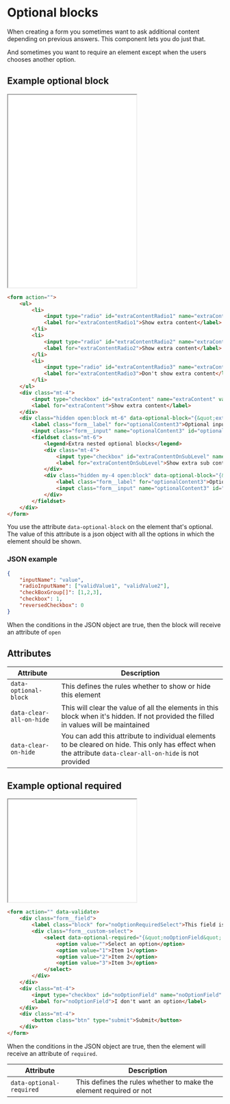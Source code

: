 # Optional blocks

When creating a form you sometimes want to ask additional content depending on previous answers. This component lets you do just that.

And sometimes you want to require an element except when the users chooses another option.

## Example optional block

<iframe src="../examples/form_optional_block.html" height="450"></iframe>

```HTML
<form action="">
    <ul>
        <li>
            <input type="radio" id="extraContentRadio1" name="extraContentRadio" value="1"/>
            <label for="extraContentRadio1">Show extra content</label>
        </li>
        <li>
            <input type="radio" id="extraContentRadio2" name="extraContentRadio" value="2"/>
            <label for="extraContentRadio2">Show extra content</label>
        </li>
        <li>
            <input type="radio" id="extraContentRadio3" name="extraContentRadio" value="3"/>
            <label for="extraContentRadio3">Don't show extra content</label>
        </li>
    </ul>
    <div class="mt-4">
        <input type="checkbox" id="extraContent" name="extraContent" value="1"/>
        <label for="extraContent">Show extra content</label>
    </div>
    <div class="hidden open:block mt-6" data-optional-block="{&quot;extraContentRadio&quot;:[1,2],&quot;extraContent&quot;:1}">
        <label class="form__label" for="optionalContent3">Optional input</label>
        <input class="form__input" name="optionalContent3" id="optionalContent3" type="text" data-clear-on-hide required/>
        <fieldset class="mt-6">
            <legend>Extra nested optional blocks</legend>
            <div class="mt-4">
                <input type="checkbox" id="extraContentOnSubLevel" name="extraSubContent" value="1"/>
                <label for="extraContentOnSubLevel">Show extra sub content</label>
            </div>
            <div class="hidden my-4 open:block" data-optional-block="{&quot;extraSubContent&quot;: 1}" data-clear-all-on-hide="true">
                <label class="form__label" for="optionalContent3">Optional input for sub checkbox</label>
                <input class="form__input" name="optionalContent3" id="optionalSubContent" type="text" required/>
            </div>
        </fieldset>
    </div>
</form>
```

You use the attribute `data-optional-block` on the element that's optional. The value of this attribute is a json object with all the options in which the element should be shown.

### JSON example

```JSON
{
    "inputName": "value",
    "radioInputName": ["validValue1", "validValue2"],
    "checkBoxGroup[]": [1,2,3],
    "checkbox": 1,
    "reversedCheckbox": 0
}
```

When the conditions in the JSON object are true, then the block will receive an attribute of `open`

## Attributes

| Attribute                | Description                                                                                                                                               |
| ------------------------ | --------------------------------------------------------------------------------------------------------------------------------------------------------- |
| `data-optional-block`    | This defines the rules whether to show or hide this element                                                                                               |
| `data-clear-all-on-hide` | This will clear the value of all the elements in this block when it's hidden. If not provided the filled in values will be maintained                     |
| `data-clear-on-hide`     | You can add this attribute to individual elements to be cleared on hide. This only has effect when the attribute `data-clear-all-on-hide` is not provided |

## Example optional required

<iframe src="../examples/form_optional_required.html" height="240"></iframe>

```HTML
<form action="" data-validate>
    <div class="form__field">
        <label class="block" for="noOptionRequiredSelect">This field is required unless the checkbox below is checked.</label>
        <div class="form__custom-select">
            <select data-optional-required="{&quot;noOptionField&quot;: 0}" name="optional-required" id="noOptionRequiredSelect" required>
                <option value="">Select an option</option>
                <option value="1">Item 1</option>
                <option value="2">Item 2</option>
                <option value="3">Item 3</option>
            </select>
        </div>
    </div>
    <div class="mt-4">
        <input type="checkbox" id="noOptionField" name="noOptionField" value="1"/>
        <label for="noOptionField">I don't want an option</label>
    </div>
    <div class="mt-4">
        <button class="btn" type="submit">Submit</button>
    </div>
</form>
```

When the conditions in the JSON object are true, then the element will receive an attribute of `required`.

| Attribute                | Description                                                        |
| ------------------------ | ------------------------------------------------------------------ |
| `data-optional-required` | This defines the rules whether to make the element required or not |
